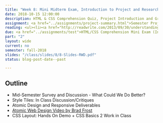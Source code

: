 ```yaml
---
title: "Week 8: Mini Midterm Exam, Introduction to Project and Research"
date: 2018-10-15 12:00:00
description: HTML & CSS Comprehension Quiz, Project Introduction and Groups, Setup GitHub, Research Basics, Work on Research Assignment, CSS Grid + Boxes & Layout Assignment
assignment: <a href="../assignments/project-summary.html">Semester Project (Introduced)</a>, <a href="../assignments/research">Research/Competitive Analysis</a>, <a href="http://bit.ly/2RRjbwh">Mid-Semester Survey</a> and <a href="../assignments/layout3">CSS Grids (2 week assignment)</a>
reading: <ul><li><a href="http://readwrite.com/2013/09/30/understanding-github-a-journey-for-beginners-part-1">GitHub for Beginners (Just scan)</a></li><!--<li><a href="http://alistapart.com/article/what-really-matters-focusing-on-top-tasks">Focusing On Top Tasks</a></li>--><li><a href="https://24ways.org/2013/bringing-design-and-research-closer-together/">Bringing Design and Research Closer Together by Emma Boulton</a></li><li><a href="https://www.nngroup.com/articles/ux-research-cheat-sheet/">UX Research Cheat Sheet by Susan Farrell</a></li><li><a href="https://css-tricks.com/getting-started-css-grid/">Getting Started with CSS Grid</a></li><li><a href="https://css-tricks.com/snippets/css/complete-guide-grid/">For Reference - A Complete Guide to Grid</a></li></ul>
due: <a href="../assignments/test">HTML/CSS Comprehension Mini Exam (In Class)</a> and <a href="../assignments/layout2">Boxes and Layout</a>
part: "2"
layout: wide
current: no
semester: fall-2018
slides: "/class/slides/8/8-Slides-RWD.pdf"
status: blog-post-date--past

---
```


## Outline

* Mid-Semester Survey and Discussion - What Could We Do Better?
* Style Tiles: In Class Discussion/Critiques
* Atomic Design and Responsive Deliverables
* [Atomic Web Design Video by Brad Frost](https://vimeo.com/109130093)
* CSS Layout: Hands On Demo + CSS Basics 2 Work in Class
